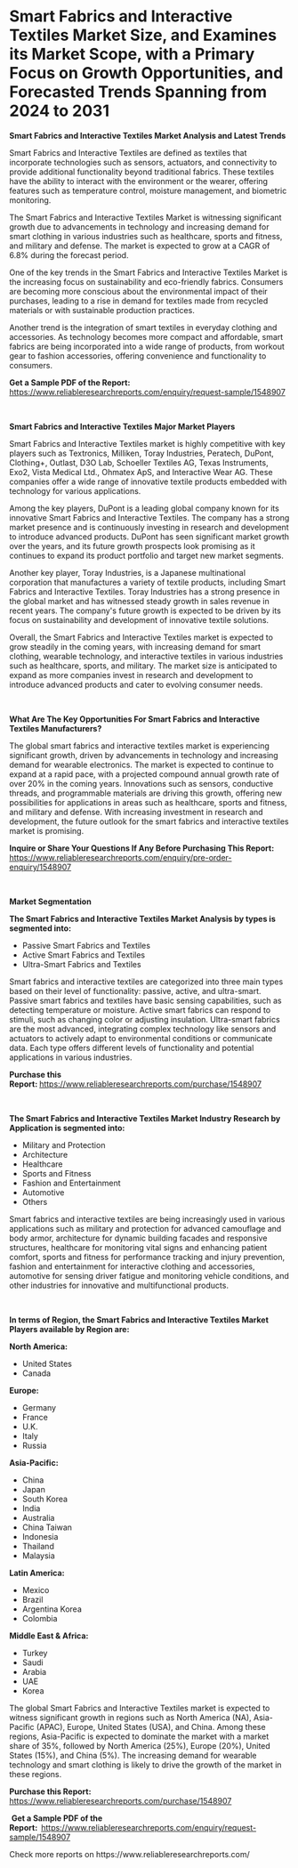 <p><h1>Smart Fabrics and Interactive Textiles Market Size, and Examines its Market Scope, with a Primary Focus on Growth Opportunities, and Forecasted Trends Spanning from 2024 to 2031</h1></p><p><strong>Smart Fabrics and Interactive Textiles Market Analysis and Latest Trends</strong></p>
<p><p>Smart Fabrics and Interactive Textiles are defined as textiles that incorporate technologies such as sensors, actuators, and connectivity to provide additional functionality beyond traditional fabrics. These textiles have the ability to interact with the environment or the wearer, offering features such as temperature control, moisture management, and biometric monitoring.</p><p>The Smart Fabrics and Interactive Textiles Market is witnessing significant growth due to advancements in technology and increasing demand for smart clothing in various industries such as healthcare, sports and fitness, and military and defense. The market is expected to grow at a CAGR of 6.8% during the forecast period.</p><p>One of the key trends in the Smart Fabrics and Interactive Textiles Market is the increasing focus on sustainability and eco-friendly fabrics. Consumers are becoming more conscious about the environmental impact of their purchases, leading to a rise in demand for textiles made from recycled materials or with sustainable production practices.</p><p>Another trend is the integration of smart textiles in everyday clothing and accessories. As technology becomes more compact and affordable, smart fabrics are being incorporated into a wide range of products, from workout gear to fashion accessories, offering convenience and functionality to consumers.</p></p>
<p><strong>Get a Sample PDF of the Report:&nbsp;</strong> <a href="https://www.reliableresearchreports.com/enquiry/request-sample/1548907">https://www.reliableresearchreports.com/enquiry/request-sample/1548907</a></p>
<p>&nbsp;</p>
<p><strong>Smart Fabrics and Interactive Textiles Major Market Players</strong></p>
<p><p>Smart Fabrics and Interactive Textiles market is highly competitive with key players such as Textronics, Milliken, Toray Industries, Peratech, DuPont, Clothing+, Outlast, D3O Lab, Schoeller Textiles AG, Texas Instruments, Exo2, Vista Medical Ltd., Ohmatex ApS, and Interactive Wear AG. These companies offer a wide range of innovative textile products embedded with technology for various applications.</p><p>Among the key players, DuPont is a leading global company known for its innovative Smart Fabrics and Interactive Textiles. The company has a strong market presence and is continuously investing in research and development to introduce advanced products. DuPont has seen significant market growth over the years, and its future growth prospects look promising as it continues to expand its product portfolio and target new market segments.</p><p>Another key player, Toray Industries, is a Japanese multinational corporation that manufactures a variety of textile products, including Smart Fabrics and Interactive Textiles. Toray Industries has a strong presence in the global market and has witnessed steady growth in sales revenue in recent years. The company's future growth is expected to be driven by its focus on sustainability and development of innovative textile solutions.</p><p>Overall, the Smart Fabrics and Interactive Textiles market is expected to grow steadily in the coming years, with increasing demand for smart clothing, wearable technology, and interactive textiles in various industries such as healthcare, sports, and military. The market size is anticipated to expand as more companies invest in research and development to introduce advanced products and cater to evolving consumer needs.</p></p>
<p>&nbsp;</p>
<p><strong>What Are The Key Opportunities For Smart Fabrics and Interactive Textiles Manufacturers?</strong></p>
<p><p>The global smart fabrics and interactive textiles market is experiencing significant growth, driven by advancements in technology and increasing demand for wearable electronics. The market is expected to continue to expand at a rapid pace, with a projected compound annual growth rate of over 20% in the coming years. Innovations such as sensors, conductive threads, and programmable materials are driving this growth, offering new possibilities for applications in areas such as healthcare, sports and fitness, and military and defense. With increasing investment in research and development, the future outlook for the smart fabrics and interactive textiles market is promising.</p></p>
<p><strong>Inquire or Share Your Questions If Any Before Purchasing This Report:</strong> <a href="https://www.reliableresearchreports.com/enquiry/pre-order-enquiry/1548907">https://www.reliableresearchreports.com/enquiry/pre-order-enquiry/1548907</a></p>
<p>&nbsp;</p>
<p><strong>Market Segmentation</strong></p>
<p><strong>The Smart Fabrics and Interactive Textiles Market Analysis by types is segmented into:</strong></p>
<p><ul><li>Passive Smart Fabrics and Textiles</li><li>Active Smart Fabrics and Textiles</li><li>Ultra-Smart Fabrics and Textiles</li></ul></p>
<p><p>Smart fabrics and interactive textiles are categorized into three main types based on their level of functionality: passive, active, and ultra-smart. Passive smart fabrics and textiles have basic sensing capabilities, such as detecting temperature or moisture. Active smart fabrics can respond to stimuli, such as changing color or adjusting insulation. Ultra-smart fabrics are the most advanced, integrating complex technology like sensors and actuators to actively adapt to environmental conditions or communicate data. Each type offers different levels of functionality and potential applications in various industries.</p></p>
<p><strong>Purchase this Report:&nbsp;</strong><a href="https://www.reliableresearchreports.com/purchase/1548907">https://www.reliableresearchreports.com/purchase/1548907</a></p>
<p>&nbsp;</p>
<p><strong>The Smart Fabrics and Interactive Textiles Market Industry Research by Application is segmented into:</strong></p>
<p><ul><li>Military and Protection</li><li>Architecture</li><li>Healthcare</li><li>Sports and Fitness</li><li>Fashion and Entertainment</li><li>Automotive</li><li>Others</li></ul></p>
<p><p>Smart fabrics and interactive textiles are being increasingly used in various applications such as military and protection for advanced camouflage and body armor, architecture for dynamic building facades and responsive structures, healthcare for monitoring vital signs and enhancing patient comfort, sports and fitness for performance tracking and injury prevention, fashion and entertainment for interactive clothing and accessories, automotive for sensing driver fatigue and monitoring vehicle conditions, and other industries for innovative and multifunctional products.</p></p>
<p>&nbsp;</p>
<p><strong>In terms of Region, the Smart Fabrics and Interactive Textiles Market Players available by Region are:</strong></p>
<p>
    <p> <strong> North America: </strong>
        <ul>
            <li>United States</li>
            <li>Canada</li>
        </ul>
        </p> 
    <p> <strong> Europe: </strong>
        <ul>
            <li>Germany</li>
            <li>France</li>
            <li>U.K.</li>
            <li>Italy</li>
            <li>Russia</li>
        </ul>
        </p> 
    <p> <strong> Asia-Pacific: </strong>
        <ul>
            <li>China</li>
            <li>Japan</li>
            <li>South Korea</li>
            <li>India</li>
            <li>Australia</li>
            <li>China Taiwan</li>
            <li>Indonesia</li>
            <li>Thailand</li>
            <li>Malaysia</li>
        </ul>
        </p> 
    <p> <strong> Latin America: </strong>
        <ul>
            <li>Mexico</li>
            <li>Brazil</li>
            <li>Argentina Korea</li>
            <li>Colombia</li>
        </ul>
        </p> 
    <p> <strong> Middle East & Africa: </strong>
        <ul>
            <li>Turkey</li>
            <li>Saudi</li>
            <li>Arabia</li>
            <li>UAE</li>
            <li>Korea</li>
        </ul>
    </p>
    </p>
<p><p>The global Smart Fabrics and Interactive Textiles market is expected to witness significant growth in regions such as North America (NA), Asia-Pacific (APAC), Europe, United States (USA), and China. Among these regions, Asia-Pacific is expected to dominate the market with a market share of 35%, followed by North America (25%), Europe (20%), United States (15%), and China (5%). The increasing demand for wearable technology and smart clothing is likely to drive the growth of the market in these regions.</p></p>
<p><strong>Purchase this Report: </strong><a href="https://www.reliableresearchreports.com/purchase/1548907">https://www.reliableresearchreports.com/purchase/1548907</a></p>
<p>&nbsp;<strong>Get a Sample PDF of the Report:&nbsp;&nbsp;</strong><a href="https://www.reliableresearchreports.com/enquiry/request-sample/1548907">https://www.reliableresearchreports.com/enquiry/request-sample/1548907</a></p>
<p><strong></strong></p>
<p>Check more reports on https://www.reliableresearchreports.com/</p>